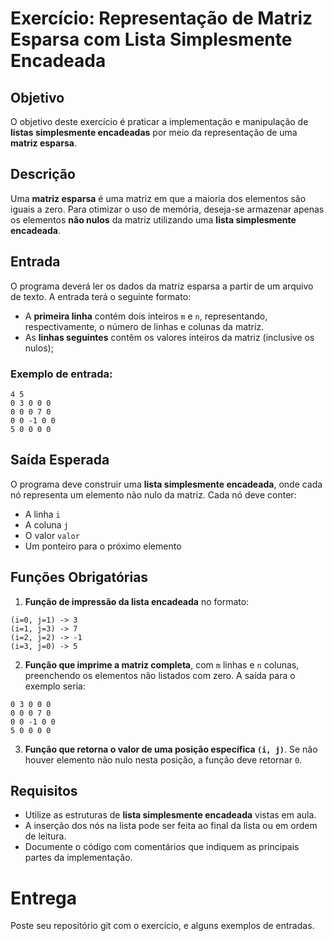 # Exercício: Representação de Matriz Esparsa com Lista Simplesmente Encadeada

## Objetivo
O objetivo deste exercício é praticar a implementação e manipulação de **listas simplesmente encadeadas** por meio da representação de uma **matriz esparsa**.

## Descrição

Uma **matriz esparsa** é uma matriz em que a maioria dos elementos são iguais a zero. Para otimizar o uso de memória, deseja-se armazenar apenas os elementos **não nulos** da matriz utilizando uma **lista simplesmente encadeada**.

## Entrada

O programa deverá ler os dados da matriz esparsa a partir de um arquivo de texto. A entrada terá o seguinte formato:

- A **primeira linha** contém dois inteiros `m` e `n`, representando, respectivamente, o número de linhas e colunas da matriz.
- As **linhas seguintes** contêm os valores inteiros da matriz (inclusive os nulos);

### Exemplo de entrada:
```
4 5
0 3 0 0 0
0 0 0 7 0
0 0 -1 0 0
5 0 0 0 0
```

## Saída Esperada

O programa deve construir uma **lista simplesmente encadeada**, onde cada nó representa um elemento não nulo da matriz. Cada nó deve conter:

- A linha `i`
- A coluna `j`
- O valor `valor`
- Um ponteiro para o próximo elemento

## Funções Obrigatórias

1. **Função de impressão da lista encadeada** no formato:
```
(i=0, j=1) -> 3
(i=1, j=3) -> 7
(i=2, j=2) -> -1
(i=3, j=0) -> 5
```

2. **Função que imprime a matriz completa**, com `m` linhas e `n` colunas, preenchendo os elementos não listados com zero. A saída para o exemplo seria:
```
0 3 0 0 0
0 0 0 7 0
0 0 -1 0 0
5 0 0 0 0
```

3. **Função que retorna o valor de uma posição específica `(i, j)`**. Se não houver elemento não nulo nesta posição, a função deve retornar `0`.

## Requisitos

- Utilize as estruturas de **lista simplesmente encadeada** vistas em aula.
- A inserção dos nós na lista pode ser feita ao final da lista ou em ordem de leitura.
- Documente o código com comentários que indiquem as principais partes da implementação.

# Entrega

Poste seu repositório git com o exercício, e alguns exemplos de entradas.
